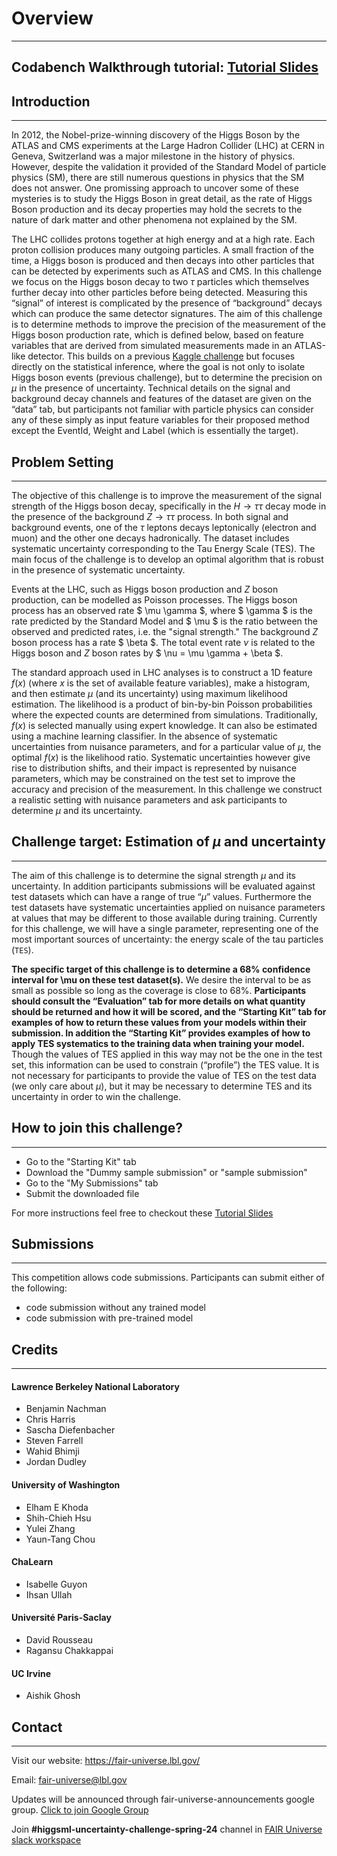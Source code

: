 # Overview 
***

## Codabench Walkthrough tutorial: [Tutorial Slides](https://fair-universe.lbl.gov/tutorials/Higgs_Uncertainty_Challenge-Codabench_Tutorial.pdf)

## Introduction 
***
In 2012, the Nobel-prize-winning discovery of the Higgs Boson by the ATLAS and CMS experiments at the Large Hadron Collider (LHC) at CERN in Geneva, Switzerland was a major milestone in the history of physics. However, despite the validation it provided of the Standard Model of particle physics (SM), there are still numerous questions in physics that the SM does not answer. One promissing approach to uncover some of these mysteries is to study the Higgs Boson in great detail, as the rate of Higgs Boson production and its decay properties may hold the secrets to the nature of dark matter and other phenomena not explained by the SM.

The LHC collides protons together at high energy and at a high rate. Each proton collision produces many outgoing particles. A small fraction of the time, a Higgs boson is produced and then decays into other particles that can be detected by experiments such as ATLAS and CMS. In this challenge we focus on the Higgs boson decay to two $\tau$ particles which themselves further decay into other particles before being detected. Measuring this “signal” of interest is complicated by the presence of “background” decays which can produce the same detector signatures. The aim of this challenge is to determine methods to improve the precision of the measurement of the Higgs boson production rate, which is defined below, based on feature variables that are derived from simulated measurements made in an ATLAS-like detector. This builds on a previous [Kaggle challenge](https://www.kaggle.com/c/higgs-boson) but focuses directly on the statistical inference, where the goal is not only to isolate Higgs boson events (previous challenge), but to determine the precision on $\mu$ in the presence of uncertainty. Technical details on the signal and background decay channels and features of the dataset are given on the “data” tab, but participants not familiar with particle physics can consider any of these simply as input feature variables for their proposed method except the EventId, Weight and Label (which is essentially the target).

## Problem Setting
***
The objective of this challenge is to improve the measurement of the signal strength of the Higgs boson decay, specifically in the $H \rightarrow \tau \tau$ decay mode in the presence of the background $Z \rightarrow \tau \tau$ process. In both signal and background events, one of the $\tau$ leptons decays leptonically (electron and muon) and the other one decays hadronically. The dataset includes systematic uncertainty corresponding to the Tau Energy Scale (TES). The main focus of the challenge is to develop an optimal algorithm that is robust in the presence of systematic uncertainty.   

Events at the LHC, such as Higgs boson production and $Z$ boson production, can be modelled as Poisson processes.
The Higgs boson process has an observed rate $ \mu \gamma $, where $ \gamma $ is the rate predicted by the Standard Model and $ \mu $ is the ratio between the observed and predicted rates, i.e. the "signal strength."
The background $Z$ boson process has a rate $ \beta $.
The total event rate $\nu$ is related to the Higgs boson and $Z$ boson rates by $ \nu = \mu \gamma + \beta $.

The standard approach used in LHC analyses is to construct a 1D feature $f(x)$ (where $x$ is the set of available feature variables), make a histogram, and then estimate $\mu$ (and its uncertainty) using maximum likelihood estimation.  The likelihood is a product of bin-by-bin Poisson probabilities where the expected counts are determined from simulations. Traditionally, $f(x)$ is selected manually using expert knowledge. It can also be estimated using a machine learning classifier. In the absence of systematic uncertainties from nuisance parameters, and for a particular value of $\mu$, the optimal $f(x)$ is the likelihood ratio. Systematic uncertainties however give rise to distribution shifts, and their impact is represented by nuisance parameters,  which may be constrained on the test set to improve the accuracy and precision of the measurement. In this challenge we construct a realistic setting with nuisance parameters and ask participants to determine $\mu$ and its uncertainty.

## Challenge target: Estimation of $\mu$ and uncertainty
***
The aim of this challenge is to determine the signal strength $\mu$ and its uncertainty. In addition participants submissions will be evaluated against test datasets which can have a range of true “$\mu$” values.  Furthermore the test datasets have systematic uncertainties applied on nuisance parameters at values that may be different to those available during training. Currently for this challenge, we will have a single parameter, representing one of the most important sources of uncertainty: the energy scale of the tau particles (`TES`). 

**The specific target of this challenge is to determine a 68% confidence interval for \mu on these test dataset(s).** We desire the interval to be as small as possible so long as the coverage is close to 68%. **Participants should consult the “Evaluation” tab for more details on what quantity should be returned and how it will be scored, and the “Starting Kit” tab for examples of how to return these values from your models within their submission. In addition the “Starting Kit” provides examples of how to apply TES systematics to the training data when training your model.** Though the values of TES applied in this way may not be the one in the test set, this information can be used to constrain (“profile”) the TES value. It is not necessary for participants to provide the value of TES on the test data (we only care about $\mu$), but it may be necessary to determine TES and its uncertainty in order to win the challenge.




## How to join this challenge?
***
- Go to the "Starting Kit" tab
- Download the "Dummy sample submission" or "sample submission"
- Go to the "My Submissions" tab
- Submit the downloaded file

For more instructions feel free to checkout these [Tutorial Slides](https://fair-universe.lbl.gov/tutorials/HiggsML_Uncertainty_Challenge-Codabench_Tutorial.pdf) 


## Submissions
***
This competition allows code submissions. Participants can submit either of the following:
- code submission without any trained model
- code submission with pre-trained model

## Credits
***
#### Lawrence Berkeley National Laboratory 
- Benjamin Nachman
- Chris Harris
- Sascha Diefenbacher
- Steven Farrell
- Wahid Bhimji
- Jordan Dudley 

#### University of Washington
- Elham E Khoda
- Shih-Chieh Hsu
- Yulei Zhang
- Yaun-Tang Chou

#### ChaLearn
- Isabelle Guyon
- Ihsan Ullah

#### Université Paris-Saclay
- David Rousseau
- Ragansu Chakkappai

#### UC Irvine
- Aishik Ghosh


## Contact
***
Visit our website: https://fair-universe.lbl.gov/

Email: fair-universe@lbl.gov

Updates will be announced through fair-universe-announcements google group. [Click to join Google Group](https://groups.google.com/u/0/a/lbl.gov/g/Fair-Universe-Announcements/)

Join **#higgsml-uncertainty-challenge-spring-24** channel in [FAIR Universe slack workspace](https://join.slack.com/t/fairuniverse/shared_invite/zt-2dt9ovrp1-jvi0DnCK9jzL3VGrdwYNMA)